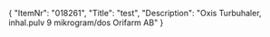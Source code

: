 {
  "ItemNr": "018261",
  "Title": "test",
  "Description": "Oxis Turbuhaler, inhal.pulv 9 mikrogram/dos Orifarm AB"
}